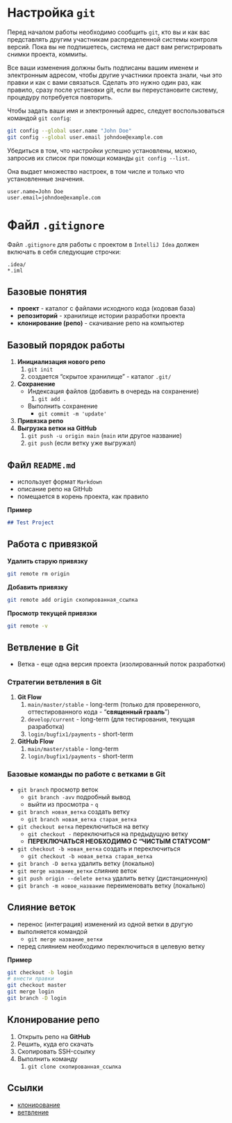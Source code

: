 # Настройка `git`

Перед началом работы необходимо сообщить `​git`, ​кто вы и как вас представлять другим участникам распределенной системы контроля версий. Пока вы не подпишетесь, система не даст вам регистрировать снимки проекта, коммиты.

Все ваши изменения должны быть подписаны вашим именем и электронным адресом, чтобы другие участники проекта знали, чьи это правки и как с вами связаться. Сделать это нужно один раз, как правило, сразу после установки git, если вы переустановите систему, процедуру потребуется повторить.

Чтобы задать ваши имя и электронный адрес, следует воспользоваться командой `​git config`:​
```bash
git config --global user.name "John Doe"
git config --global user.email johndoe@example.com
```

Убедиться в том, что настройки успешно установлены, можно, запросив их список при помощи команды ​`git config --list`.​

Она выдает множество настроек, в том числе и только что установленные значения.
```
user.name=John Doe
user.email=johndoe@example.com
```

# Файл `.gitignore`

Файл `.gitignore` для работы с проектом в `IntelliJ Idea` должен включать в себя следующие строчки:
```
.idea/
*.iml
```


## Базовые понятия

- **проект** - каталог с файлами исходного кода (кодовая база)
- **репозиторий** - хранилище истории разработки проекта
- **клонирование (репо)** - скачивание репо на компьютер

## Базовый порядок работы

1. **Инициализация нового репо**
    1. `git init`
    2. создается “скрытое хранилище” - каталог `.git/`
2. **Сохранение**
    - Индексация файлов (добавить в очередь на сохранение)
        1. `git add .`
    - Выполнить сохранение
        - `git commit -m 'update'`
3. **Привязка репо**
4. **Выгрузка ветки на GitHub**
    1. `git push -u origin main` (`main` или другое название)
    2. `git push` (если ветку уже выгружал)

## Файл `README.md`

- использует формат `Markdown`
- описание репо на GitHub
- помещается в корень проекта, как правило

**Пример**

```markdown
## Test Project
```

## Работа с привязкой

**Удалить старую привязку**

```bash
git remote rm origin
```

**Добавить привязку**

```bash
git remote add origin скопированная_ссылка
```

**Просмотр текущей привязки**

```bash
git remote -v
```

## Ветвление в Git

- Ветка - еще одна версия проекта (изолированный поток разработки)

### Стратегии ветвления в Git

1. **Git Flow**
    1. `main/master/stable` - long-term (только для проверенного, оттестированного кода - “**священный грааль**”)
    2. `develop/current` - long-term (для тестирования, текущая разработка)
    3. `login/bugfix1/payments` - short-term
2. **GitHub Flow**
    1. `main/master/stable` - long-term
    2. `login/bugfix1/payments` - short-term
    

### Базовые команды по работе с ветками в Git

- `git branch` просмотр веток
    - `git branch -avv` подробный вывод
    - выйти из просмотра - `q`
- `git branch новая_ветка`  создать ветку
    - `git branch новая_ветка старая_ветка`
- `git checkout ветка` переключиться на ветку
    - `git checkout -` переключиться на предыдущую ветку
    - **ПЕРЕКЛЮЧАТЬСЯ НЕОБХОДИМО С “ЧИСТЫМ СТАТУСОМ”**
- `git checkout -b новая_ветка` создать и переключиться
    - `git checkout -b новая_ветка старая_ветка`
- `git branch -D ветка` удалить ветку (локально)
- `git merge название_ветки` слияние веток
- `git push origin --delete ветка` удалить ветку (дистанционную)
- `git branch -m новое_название` переименовать ветку (локально)

## Слияние веток

- перенос (интеграция) изменений из одной ветки в другую
- выполняется командой
    - `git merge название_ветки`
- перед слиянием необходимо переключиться в целевую ветку

**Пример**

```bash
git checkout -b login
# внести правки
git checkout master
git merge login
git branch -D login
```

## Клонирование репо

1. Открыть репо на **GitHub**
2. Решить, куда его скачать
3. Скопировать SSH-ссылку
4. Выполнить команду
    1. `git clone скопированная_ссылка`

## Ссылки

- [клонирование](https://docs.github.com/ru/repositories/creating-and-managing-repositories/cloning-a-repository)
- [ветвление](https://git-scm.com/book/ru/v2/%D0%92%D0%B5%D1%82%D0%B2%D0%BB%D0%B5%D0%BD%D0%B8%D0%B5-%D0%B2-Git-%D0%9E-%D0%B2%D0%B5%D1%82%D0%B2%D0%BB%D0%B5%D0%BD%D0%B8%D0%B8-%D0%B2-%D0%B4%D0%B2%D1%83%D1%85-%D1%81%D0%BB%D0%BE%D0%B2%D0%B0%D1%85)
